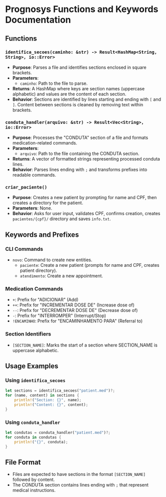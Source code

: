 # Prognosys Functions and Keywords Documentation

## Functions

### `identifica_secoes(caminho: &str) -> Result<HashMap<String, String>, io::Error>`
- **Purpose**: Parses a file and identifies sections enclosed in square brackets.
- **Parameters**:
  - `caminho`: Path to the file to parse.
- **Returns**: A HashMap where keys are section names (uppercase alphabetic) and values are the content of each section.
- **Behavior**: Sections are identified by lines starting and ending with `[` and `]`. Content between sections is cleaned by removing text within brackets.

### `conduta_handler(arquivo: &str) -> Result<Vec<String>, io::Error>`
- **Purpose**: Processes the "CONDUTA" section of a file and formats medication-related commands.
- **Parameters**:
  - `arquivo`: Path to the file containing the CONDUTA section.
- **Returns**: A vector of formatted strings representing processed conduta lines.
- **Behavior**: Parses lines ending with `;` and transforms prefixes into readable commands.

### `criar_paciente()`
- **Purpose**: Creates a new patient by prompting for name and CPF, then creates a directory for the patient.
- **Parameters**: None.
- **Behavior**: Asks for user input, validates CPF, confirms creation, creates `pacientes/{cpf}/` directory and saves `info.txt`.

## Keywords and Prefixes

### CLI Commands
- `novo`: Command to create new entities.
  - `paciente`: Create a new patient (prompts for name and CPF, creates patient directory).
  - `atendimento`: Create a new appointment.

### Medication Commands
- `+`: Prefix for "ADICIONAR" (Add)
- `++`: Prefix for "INCREMENTAR DOSE DE" (Increase dose of)
- `--`: Prefix for "DECREMENTAR DOSE DE" (Decrease dose of)
- `-`: Prefix for "INTERROMPER" (Interrupt/Stop)
- `!ENCAMINHO`: Prefix for "ENCAMINHAMENTO PARA" (Referral to)

### Section Identifiers
- `[SECTION_NAME]`: Marks the start of a section where SECTION_NAME is uppercase alphabetic.

## Usage Examples

### Using `identifica_secoes`
```rust
let sections = identifica_secoes("patient.med")?;
for (name, content) in sections {
    println!("Section: {}", name);
    println!("Content: {}", content);
}
```

### Using `conduta_handler`
```rust
let condutas = conduta_handler("patient.med")?;
for conduta in condutas {
    println!("{}", conduta);
}
```

## File Format
- Files are expected to have sections in the format `[SECTION_NAME]` followed by content.
- The CONDUTA section contains lines ending with `;` that represent medical instructions.